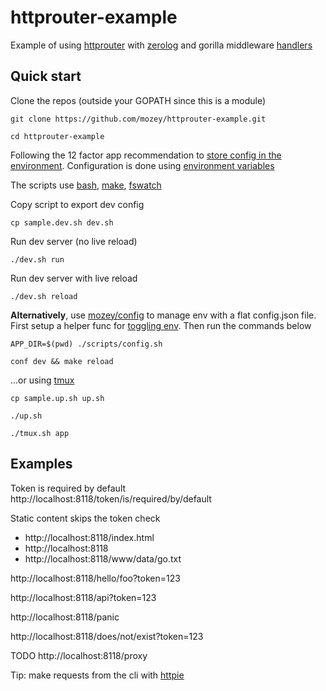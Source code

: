 # httprouter-example

Example of using [httprouter](https://github.com/julienschmidt/httprouter)
with [zerolog](https://github.com/rs/zerolog)
and gorilla middleware [handlers](https://github.com/gorilla/handlers)

## Quick start

Clone the repos (outside your GOPATH since this is a module)

    git clone https://github.com/mozey/httprouter-example.git
    
    cd httprouter-example

Following the 12 factor app recommendation to
[store config in the environment](https://12factor.net/config).
Configuration is done using [environment variables](https://en.wikipedia.org/wiki/Environment_variable)

The scripts use [bash](https://www.gnu.org/software/bash/),
[make](https://www.gnu.org/software/make/),
[fswatch](https://github.com/emcrisostomo/fswatch)

Copy script to export dev config

    cp sample.dev.sh dev.sh 

Run dev server (no live reload)

    ./dev.sh run
    
Run dev server with live reload
    
    ./dev.sh reload
   
    
**Alternatively**,
use [mozey/config](https://github.com/mozey/config)
to manage env with a flat config.json file.
First setup a helper func for [toggling env](https://github.com/mozey/config#toggling-env).
Then run the commands below
    
    APP_DIR=$(pwd) ./scripts/config.sh
    
    conf dev && make reload
    
...or using [tmux](https://www.hamvocke.com/blog/a-quick-and-easy-guide-to-tmux)

    cp sample.up.sh up.sh
    
    ./up.sh
    
    ./tmux.sh app
    
    
## Examples
  
Token is required by default    
http://localhost:8118/token/is/required/by/default

Static content skips the token check
- http://localhost:8118/index.html
- http://localhost:8118
- http://localhost:8118/www/data/go.txt
    
http://localhost:8118/hello/foo?token=123
    
http://localhost:8118/api?token=123
    
http://localhost:8118/panic
    
http://localhost:8118/does/not/exist?token=123
    
TODO
http://localhost:8118/proxy
    
Tip: make requests from the cli with [httpie](https://httpie.org/)



